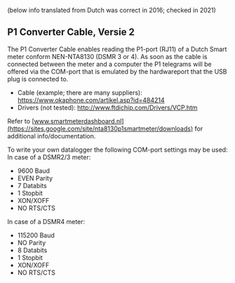 (below info translated from Dutch was correct in 2016; checked in 2021)
## P1 Converter Cable, Versie 2

The P1 Converter Cable enables reading the P1-port (RJ11) of a Dutch Smart meter conform NEN-NTA8130 (DSMR 3 or 4).
As soon as the cable is connected between the meter and a computer the P1 telegrams will be offered via the COM-port
that is emulated by the hardwareport that the USB plug is connected to.

 - Cable (example; there are many suppliers): https://www.okaphone.com/artikel.asp?id=484214
 - Drivers (not tested): http://www.ftdichip.com/Drivers/VCP.htm

Refer to [www.smartmeterdashboard.nl](https://sites.google.com/site/nta8130p1smartmeter/downloads) for additional info/documentation.

To write your own datalogger the following COM-port settings may be used:
In case of a DSMR2/3 meter:
 - 9600 Baud
 - EVEN Parity
 - 7 Databits
 - 1 Stopbit
 - XON/XOFF
 - NO RTS/CTS

In case of a DSMR4 meter:
 - 115200 Baud
 - NO Parity
 - 8 Databits
 - 1 Stopbit
 - XON/XOFF
 - NO RTS/CTS
